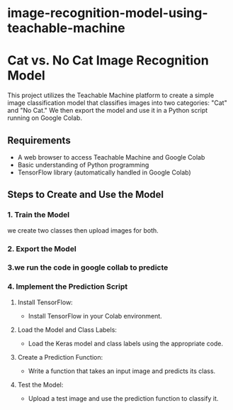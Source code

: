 # image-recognition-model-using-teachable-machine

# Cat vs. No Cat Image Recognition Model

This project utilizes the Teachable Machine platform to create a simple image classification model that classifies images into two categories: "Cat" and "No Cat." We then export the model and use it in a Python script running on Google Colab.

## Requirements

- A web browser to access Teachable Machine and Google Colab
- Basic understanding of Python programming
- TensorFlow library (automatically handled in Google Colab)

## Steps to Create and Use the Model

### 1. Train the Model
we create two classes then upload images for both.

### 2. Export the Model

### 3.we run the code in google collab to predicte

### 4. Implement the Prediction Script

1. Install TensorFlow:
   - Install TensorFlow in your Colab environment.

2. Load the Model and Class Labels:
   - Load the Keras model and class labels using the appropriate code.

3. Create a Prediction Function:
   - Write a function that takes an input image and predicts its class.

4. Test the Model:
   - Upload a test image and use the prediction function to classify it.
